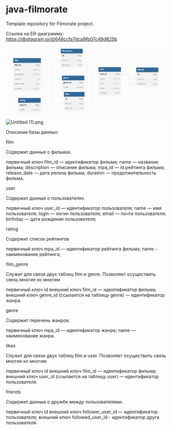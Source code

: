 # java-filmorate
Template repository for Filmorate project.

Ссылка на ER-диаграмму: https://dbdiagram.io/d/646ccfa7dca9fb07c49d825b

![img.png](img.png)![Untitled (1).png](..%2F..%2FDownloads%2FUntitled%20%281%29.png)

Описание базы данных:

film

Содержит данные о фильмах.

первичный ключ film_id — идентификатор фильма;
name — название фильма;
description — описание фильма;
mpa_id — id рейтинга фильма;
release_date — дата релиза фильма;
duration — продолжительность фильма.

user

Содержит данные о пользователях.

первичный ключ user_id — идентификатор пользователя;
name — имя пользователя;
login — логин пользователя;
email — почта пользователя;
birthday — дата рождения пользователя;

rating

Содержит список рейтингов

первичный ключ mpa_id — идентификатор рейтинга фильма;
name - наименование рейтинга;

film_genre

Служит для связи двух таблиц film и genre. Позволяет осуществить связь многие ко многим

первичный ключ id
внешний ключ film_id — идентификатор фильма;
внешний ключ genre_id (ссылается на таблицу genre) — идентификатор жанра.

genre

Содержит перечень жанров.

первичный ключ mpa_id — идентификатор жанра;
name  — наименование жанра.

likes

Служит для связи двух таблиц film и user. Позволяет осуществить связь многие ко многим

первичный ключ id
внешний ключ film_id — идентификатор фильма;
внкшний ключ user_id (ссылается на таблицу user) — идентификатор пользователя.

friends

Содержит данные о дружбе между пользователями.

первичный ключ id
внешний ключ follower_user_id — идентификатор пользователя;
внешний ключ followed_user_id - идентификатор друга пользователя.